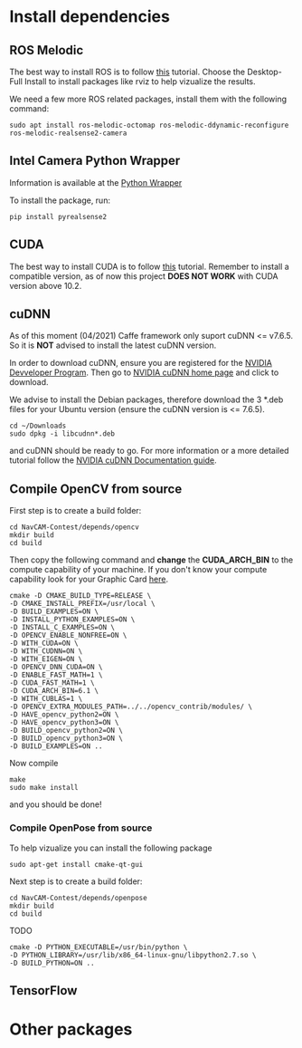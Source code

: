 # Install dependencies

## ROS Melodic

The best way to install ROS is to follow [this](http://wiki.ros.org/melodic/Installation/Ubuntu) tutorial. Choose the Desktop-Full Install to install packages like rviz to help vizualize the results.

We need a few more ROS related packages, install them with the following command:

    sudo apt install ros-melodic-octomap ros-melodic-ddynamic-reconfigure ros-melodic-realsense2-camera

## Intel Camera Python Wrapper

Information is available at the [Python Wrapper](https://github.com/IntelRealSense/librealsense/tree/development/wrappers/python)

To install the package, run:

    pip install pyrealsense2

## CUDA

The best way to install CUDA is to follow [this](https://docs.nvidia.com/cuda/cuda-installation-guide-linux/index.html) tutorial. Remember to install a compatible version, as of now this project **DOES NOT WORK** with CUDA version above 10.2.

## cuDNN

As of this moment (04/2021) Caffe framework only suport cuDNN <= v7.6.5. So it is **NOT** advised to install the latest cuDNN version.

In order to download cuDNN, ensure you are registered for the [NVIDIA Devveloper Program](https://developer.nvidia.com/developer-program). Then go to [NVIDIA cuDNN home page](https://developer.nvidia.com/cudnn) and click to download.

We advise to install the Debian packages, therefore download the 3 \*.deb files for your Ubuntu version (ensure the cuDNN version is <= 7.6.5).

    cd ~/Downloads
    sudo dpkg -i libcudnn*.deb

and cuDNN should be ready to go. For more information or a more detailed tutorial follow the [NVIDIA cuDNN Documentation guide](https://docs.nvidia.com/deeplearning/cudnn/install-guide/index.html).

## Compile OpenCV from source

First step is to create a build folder:

    cd NavCAM-Contest/depends/opencv
    mkdir build
    cd build

Then copy the following command and **change** the **CUDA_ARCH_BIN** to the compute capability of your machine. If you don't know your compute capability look for your Graphic Card [here](https://developer.nvidia.com/cuda-gpus).

    cmake -D CMAKE_BUILD_TYPE=RELEASE \
    -D CMAKE_INSTALL_PREFIX=/usr/local \
    -D BUILD_EXAMPLES=ON \
    -D INSTALL_PYTHON_EXAMPLES=ON \
    -D INSTALL_C_EXAMPLES=ON \
    -D OPENCV_ENABLE_NONFREE=ON \
    -D WITH_CUDA=ON \
    -D WITH_CUDNN=ON \
    -D WITH_EIGEN=ON \
    -D OPENCV_DNN_CUDA=ON \
    -D ENABLE_FAST_MATH=1 \
    -D CUDA_FAST_MATH=1 \
    -D CUDA_ARCH_BIN=6.1 \
    -D WITH_CUBLAS=1 \
    -D OPENCV_EXTRA_MODULES_PATH=../../opencv_contrib/modules/ \
    -D HAVE_opencv_python2=ON \
    -D HAVE_opencv_python3=ON \
    -D BUILD_opencv_python2=ON \
    -D BUILD_opencv_python3=ON \
    -D BUILD_EXAMPLES=ON ..

Now compile

    make
    sudo make install

and you should be done!

### Compile OpenPose from source

To help vizualize you can install the following package

    sudo apt-get install cmake-qt-gui

Next step is to create a build folder:

    cd NavCAM-Contest/depends/openpose
    mkdir build
    cd build

TODO

    cmake -D PYTHON_EXECUTABLE=/usr/bin/python \
    -D PYTHON_LIBRARY=/usr/lib/x86_64-linux-gnu/libpython2.7.so \
    -D BUILD_PYTHON=ON ..

## TensorFlow

# Other packages
